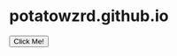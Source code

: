 # potatowzrd.github.io

<button type="button" onclick="clicked()">Click Me!</button>

<script>
function clicked() {
  alert("Hello! I am an alert box!");
}
</script>
